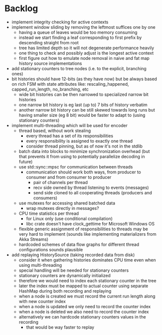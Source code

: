 # Backlog

- implement integrity checking for active contexts
- implement window sliding by removing the leftmost suffices one by one
  - having a queue of leaves would be too memory consuming
  - instead we start finding a leaf corresponding to first prefix by descending
    straight from root
  - tree has limited depth so it will not degenerate performance heavily
  - one thing to check and possibly adjust is the longest active context
  - first figure out how to emulate node removal in naive and fat map history
    source implementations
- add stationary counters to tree nodes (i.e. to the explicit, branching ones)
- bit histories should have 12-bits (as they have now) but be always based
  on rich FSM with state attributes like: rescaling_happened, capped_run_length, 
  no_branching, etc
  - wide bit histories can be then narrowed to specialized narrow bit histories
  - one narrow bit history is eg last (up to) 7 bits of history verbatim
  - another narrow bit history can be still skewed towards long runs but having
    smaller size (eg 8 bit) would be faster to adapt to (using stationary
    counters)
- implement multi-threading which will be used for encoder
  - thread based, without work stealing
    - every thread has a set of its responsibilities
    - every responsibility is assigned to exactly one thread
    - consider thread pinning, but as of now it's not in the stdlib
  - batch data into blocks to minimize synchronization overhead
    (but that prevents it from using to potentially parallelize decoding in 
    future)
  - use std::sync::mpsc for communication between threads
    - communication should work both ways, from producer to consumer and
      from consumer to producer
      - pair of channels per thread
      - recv side owned by thread listening to events (messages)
      - send side cloned to all cooperating threads (producers and consumers)
  - use mutexes for accessing shared batched data
    - wrap mutexes directly in messages?
  - CPU time statistics per thread
    - for Linux only (use conditional compilation)
    - libc crate doesn't have clock_gettime for Microsoft Windows OS
  - flexible generic assignment of responsibilities to threads may be very hard
    to implement (sounds like implementing materializers from Akka Streams)
  - hardcoded schemes of data flow graphs for different thread configurations
    sounds plausible
- add replaying HistorySource (taking recorded data from disk)
  - consider it when gathering histories dominates CPU time even when using
    multi-threading
  - special handling will be needed for stationary counters
  - stationary counters are dynamically initialized
  - therefore we would need to index each stationary counter in the tree
  - later the index must be mapped to actual counter using separate HashMap
    during both recording and replaying
  - when a node is created we must record the current run length along with
    new counter index
  - when a node is updated we only need to record the counter index
  - when a node is deleted we also need to record the counter index
  - alternatively we can hardcode stationary counters values in the recording
    - that would be way faster to replay
